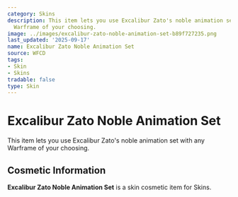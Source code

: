 ```yaml
---
category: Skins
description: This item lets you use Excalibur Zato's noble animation set with any
  Warframe of your choosing.
image: ../images/excalibur-zato-noble-animation-set-b89f727235.png
last_updated: '2025-09-17'
name: Excalibur Zato Noble Animation Set
source: WFCD
tags:
- Skin
- Skins
tradable: false
type: Skin
---
```


# Excalibur Zato Noble Animation Set

This item lets you use Excalibur Zato's noble animation set with any Warframe of your choosing.

## Cosmetic Information

**Excalibur Zato Noble Animation Set** is a skin cosmetic item for Skins.

